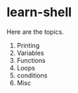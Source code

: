 # learn-shell

Here are the topics.

1. Printing
2. Variables
3. Functions
4. Loops
5. conditions
6. Misc